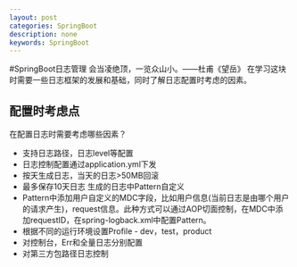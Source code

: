 ```yaml
---
layout: post
categories: SpringBoot
description: none
keywords: SpringBoot
---
```

#SpringBoot日志管理
会当凌绝顶，一览众山小。——杜甫《望岳》
在学习这块时需要一些日志框架的发展和基础，同时了解日志配置时考虑的因素。

## 配置时考虑点

在配置日志时需要考虑哪些因素？
- 支持日志路径，日志level等配置 
- 日志控制配置通过application.yml下发 
- 按天生成日志，当天的日志>50MB回滚 
- 最多保存10天日志 生成的日志中Pattern自定义 
- Pattern中添加用户自定义的MDC字段，比如用户信息(当前日志是由哪个用户的请求产生)，request信息。此种方式可以通过AOP切面控制，在MDC中添加requestID，在spring-logback.xml中配置Pattern。 
- 根据不同的运行环境设置Profile - dev，test，product 
- 对控制台，Err和全量日志分别配置 
- 对第三方包路径日志控制